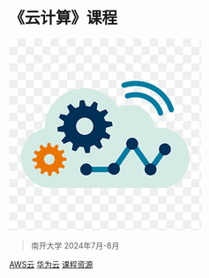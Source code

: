 <!-- _coverpage.md -->

# 《云计算》课程

![logo](cloud-computing.png)

> 南开大学
> 2024年7月-8月


[AWS云](https://awsacademy.instructure.com/)
[华为云](https://www.huaweicloud.com/)
[课程资源](#课程资源)
